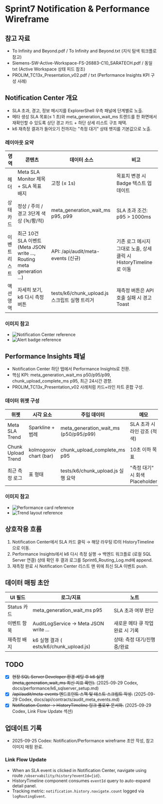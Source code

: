 # Sprint7 Notification & Performance Wireframe

## 참고 자료
- To Infinity and Beyond.pdf / To Infinity and Beyond.txt (지식 탐색 워크플로 참고)
- Siemens-SW-Active-Workspace-FS-26883-C10_SARATECH.pdf / 동일 txt (Active Workspace 상태 피드 참조)
- PROLIM_TC13x_Presentation_v02.pdf / txt (Performance Insights KPI 구성 사례)

## Notification Center 개요
- SLA 초과, 경고, 정보 메시지를 ExplorerShell 우측 패널에 단계별로 노출.
- 메타 생성 SLA 목표(≤ 1 초)와 meta_generation_wait_ms 트렌드를 한 화면에서 재확인할 수 있도록 상단 경고 카드 + 하단 상세 리스트 구조 채택.
- k6 재측정 결과가 들어오기 전까지는 "측정 대기" 상태 뱃지를 기본값으로 노출.

### 레이아웃 요약
| 영역 | 콘텐츠 | 데이터 소스 | 비고 |
|------|--------|-------------|------|
| 헤더 | Meta SLA Monitor 제목 + SLA 목표 배지 | 고정 (≤ 1s) | 목표치 변경 시 Badge 텍스트 업데이트 |
| 상태 카드 | 정상 / 주의 / 경고 3단계 색상 (녹/황/적) | meta_generation_wait_ms p95, p99 | SLA 초과 조건: p95 > 1000ms |
| 이벤트 리스트 | 최근 10건 SLA 이벤트 (Meta JSON write ..., Routing meta generation ...) | API: /api/audit/meta-events (신규) | 기존 로그 메시지 그대로 노출, 상세 클릭 시 HistoryTimeline로 이동 |
| 액션 영역 | 자세히 보기, k6 다시 측정 버튼 | tests/k6/chunk_upload.js 스크립트 실행 트리거 | 재측정 버튼은 API 호출 실패 시 경고 Toast |

### 이미지 참고
- ![Notification Center reference](../../extracted_images/To%20Infinity%20and%20Beyond/To%20Infinity%20and%20Beyond_p009_01.png)
- ![Alert badge reference](../../extracted_images/Siemens-SW-Active-Workspace-FS-26883-C10_SARATECH/Siemens-SW-Active-Workspace-FS-26883-C10_SARATECH_p005_01.jpeg)

## Performance Insights 패널
- Notification Center 하단 탭에서 Performance Insights로 전환.
- 핵심 KPI: meta_generation_wait_ms p50/p95/p99, chunk_upload_complete_ms p95, 최근 24시간 경향.
- PROLIM_TC13x_Presentation_v02 사례처럼 카드+라인 차트 혼합 구성.

### 데이터 위젯 구성
| 위젯 | 시각 요소 | 주입 데이터 | 메모 |
|------|-----------|-------------|------|
| Meta SLA Trend | Sparkline + 범례 | meta_generation_wait_ms (p50/p95/p99) | SLA 초과 시 라인 강조 (적색) |
| Chunk Upload Trend | kolmogorov chart (bar) | chunk_upload_complete_ms p95 | 10초 이하 목표 |
| 최근 측정 로그 | 표 형태 | tests/k6/chunk_upload.js 실행 요약 | "측정 대기" 시 회색 Placeholder |

### 이미지 참고
- ![Performance card reference](../../extracted_images/PROLIM_TC13x_Presentation_v02/PROLIM_TC13x_Presentation_v02_p006_01.png)
- ![Trend layout reference](../../extracted_images/PROLIM_TC13x_Presentation_v02/PROLIM_TC13x_Presentation_v02_p012_01.png)

## 상호작용 흐름
1. Notification Center에서 SLA 카드 클릭 → 해당 라우팅 ID의 HistoryTimeline으로 이동.
2. Performance Insights에서 k6 다시 측정 실행 → 백엔드 워크플로 (로컬 SQL Server 연결) 상태 확인 후 결과 로그를 Sprint6_Routing_Log.md에 append.
3. 재측정 완료 시 Notification Center 리스트 맨 위에 최신 SLA 이벤트 push.

## 데이터 매핑 초안
| UI 필드 | 로그/지표 | 노트 |
|---------|-----------|------|
| Status 카드 | meta_generation_wait_ms p95 | SLA 초과 여부 판단 |
| 이벤트 항목 | AuditLogService -> Meta JSON write ... | 새로운 메타 큐 작업 완료 시 기록 |
| 재측정 배지 | k6 실행 결과 (	ests/k6/chunk_upload.js) | 상태: 측정 대기/진행 중/완료 |

## TODO
- [x] ~~현장 SQL Server Developer 환경 세팅 후 k6 실행 (meta_generation_wait_ms 최신 지표 확인).~~ (2025-09-29 Codex, docs/performance/k6_sqlserver_setup.md)
- [x] ~~/api/audit/meta-events 엔드포인트 스펙 및 테스트 스크립트 작성.~~ (2025-09-29 Codex, docs/api/contracts/audit_meta_events.md)
- [x] ~~Notification Center -> HistoryTimeline 링크 플로우 문서화.~~ (2025-09-29 Codex, Link Flow Update 섹션)

## 업데이트 기록
- 2025-09-25 Codex: Notification/Performance wireframe 초안 작성, 참고 이미지 매핑 완료.

### Link Flow Update
- When an SLA event is clicked in Notification Center, navigate using route  `/observability/history?eventId={id}`.
- HistoryTimeline component consumes  `eventId` query to auto-expand detail panel.
- Tracking metric:  `notification.history.navigate.count` logged via `logRoutingEvent`.






